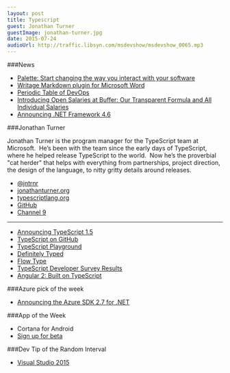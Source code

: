 ```yaml
---
layout: post
title: Typescript 
guest: Jonathan Turner
guestImage: jonathan-turner.jpg
date: 2015-07-24
audioUrl: http://traffic.libsyn.com/msdevshow/msdevshow_0065.mp3
---
```


###News

 - [Palette: Start changing the way you interact with your software](http://palettegear.com)
 - [Writage Markdown plugin for Microsoft Word](http://www.writage.com/?utm_content=buffer4fe8b&utm_medium=social&utm_source=twitter.com&utm_campaign=buffer)
 - [Periodic Table of DevOps](https://xebialabs.com/periodic-table-of-devops-tools/?utm_content=buffer3ad39&utm_medium=social&utm_source=twitter.com&utm_campaign=buffer)
 - [Introducing Open Salaries at Buffer: Our Transparent Formula and All Individual Salaries](https://open.bufferapp.com/introducing-open-salaries-at-buffer-including-our-transparent-formula-and-all-individual-salaries/?utm_content=buffer4d9dd&utm_medium=social&utm_source=twitter.com&utm_campaign=buffer)
 - [Announcing .NET Framework 4.6](http://blogs.msdn.com/b/dotnet/archive/2015/07/20/announcing-net-framework-4-6.aspx)

###Jonathan Turner

Jonathan Turner is the program manager for the TypeScript team at
Microsoft.  He’s been with the team since the early days of TypeScript,
where he helped release TypeScript to the world.  Now he’s the
proverbial "cat herder" that helps with everything from partnerships,
project direction, the design of the language, to nitty gritty details
around releases.

 - [@jntrnr](https://twitter.com/jntrnr)
 - [jonathanturner.org](http://www.jonathanturner.org)
 - [typescriptlang.org](http://www.typescriptlang.org)
 - [GitHub](https://github.com/jonathandturner)
 - [Channel 9](https://channel9.msdn.com/Events/Speakers/jonathan-turner)

------------------------

 - [Announcing TypeScript 1.5](http://blogs.msdn.com/b/typescript/archive/2015/07/20/announcing-typescript-1-5.aspx)
 - [TypeScript on GitHub](https://github.com/Microsoft/TypeScript)
 - [TypeScript Playground](http://www.typescriptlang.org/Playground)
 - [Definitely Typed](http://definitelytyped.org/)
 - [Flow Type](http://flowtype.org/)
 - [TypeScript Developer Survey Results](http://blogs.msdn.com/b/typescript/archive/2015/02/02/typescript-developer-survey-results.aspx)
 - [Angular 2: Built on TypeScript](http://blogs.msdn.com/b/typescript/archive/2015/03/05/angular-2-0-built-on-typescript.aspx)

###Azure pick of the week

 - [Announcing the Azure SDK 2.7 for .NET](http://azure.microsoft.com/blog/2015/07/20/announcing-the-azure-sdk-2-7-for-net/)

###App of the Week

 - Cortana for Android
  - [Sign up for beta](http://www.surveygizmo.com/s3/2225956/Cortana-companion)

###Dev Tip of the Random Interval

 - [Visual Studio 2015](https://www.visualstudio.com/downloads/download-visual-studio-vs)
